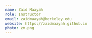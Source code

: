 ```yaml
---
name: Zaid Maayah
role: Instructor
email: zaidmaayah@berkeley.edu
website: https://zaidmaayah.github.io
photo: zm.png
---
```

